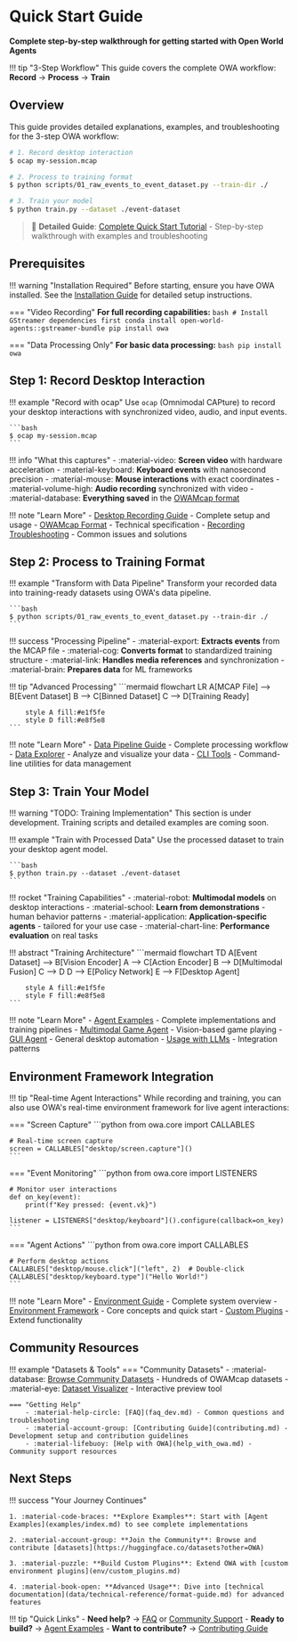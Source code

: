 # Quick Start Guide

**Complete step-by-step walkthrough for getting started with Open World Agents**

!!! tip "3-Step Workflow"
    This guide covers the complete OWA workflow: **Record** → **Process** → **Train**

## Overview

This guide provides detailed explanations, examples, and troubleshooting for the 3-step OWA workflow:

<!-- SYNC-ID: quick-start-3-steps -->
```bash
# 1. Record desktop interaction
$ ocap my-session.mcap

# 2. Process to training format
$ python scripts/01_raw_events_to_event_dataset.py --train-dir ./

# 3. Train your model
$ python train.py --dataset ./event-dataset
```

> 📖 **Detailed Guide**: [Complete Quick Start Tutorial](quick-start.md) - Step-by-step walkthrough with examples and troubleshooting
<!-- END-SYNC: quick-start-3-steps -->

## Prerequisites

!!! warning "Installation Required"
    Before starting, ensure you have OWA installed. See the [Installation Guide](install.md) for detailed setup instructions.

=== "Video Recording"
    **For full recording capabilities:**
    ```bash
    # Install GStreamer dependencies first
    conda install open-world-agents::gstreamer-bundle
    pip install owa
    ```

=== "Data Processing Only"
    **For basic data processing:**
    ```bash
    pip install owa
    ```

## Step 1: Record Desktop Interaction

!!! example "Record with ocap"
    Use `ocap` (Omnimodal CAPture) to record your desktop interactions with synchronized video, audio, and input events.

    ```bash
    $ ocap my-session.mcap
    ```

!!! info "What this captures"
    - :material-video: **Screen video** with hardware acceleration
    - :material-keyboard: **Keyboard events** with nanosecond precision
    - :material-mouse: **Mouse interactions** with exact coordinates
    - :material-volume-high: **Audio recording** synchronized with video
    - :material-database: **Everything saved** in the [OWAMcap format](data/getting-started/why-owamcap.md)

!!! note "Learn More"
    - [Desktop Recording Guide](data/getting-started/recording-data.md) - Complete setup and usage
    - [OWAMcap Format](data/technical-reference/format-guide.md) - Technical specification
    - [Recording Troubleshooting](faq_dev.md) - Common issues and solutions

## Step 2: Process to Training Format

!!! example "Transform with Data Pipeline"
    Transform your recorded data into training-ready datasets using OWA's data pipeline.

    ```bash
    $ python scripts/01_raw_events_to_event_dataset.py --train-dir ./
    ```

!!! success "Processing Pipeline"
    - :material-export: **Extracts events** from the MCAP file
    - :material-cog: **Converts format** to standardized training structure
    - :material-link: **Handles media references** and synchronization
    - :material-brain: **Prepares data** for ML frameworks

!!! tip "Advanced Processing"
    ```mermaid
    flowchart LR
        A[MCAP File] --> B[Event Dataset]
        B --> C[Binned Dataset]
        C --> D[Training Ready]

        style A fill:#e1f5fe
        style D fill:#e8f5e8
    ```

!!! note "Learn More"
    - [Data Pipeline Guide](data/technical-reference/data-pipeline.md) - Complete processing workflow
    - [Data Explorer](data/getting-started/exploring-data.md) - Analyze and visualize your data
    - [CLI Tools](cli/index.md) - Command-line utilities for data management

## Step 3: Train Your Model

!!! warning "TODO: Training Implementation"
    This section is under development. Training scripts and detailed examples are coming soon.

!!! example "Train with Processed Data"
    Use the processed dataset to train your desktop agent model.

    ```bash
    $ python train.py --dataset ./event-dataset
    ```

!!! rocket "Training Capabilities"
    - :material-robot: **Multimodal models** on desktop interactions
    - :material-school: **Learn from demonstrations** - human behavior patterns
    - :material-application: **Application-specific agents** - tailored for your use case
    - :material-chart-line: **Performance evaluation** on real tasks

!!! abstract "Training Architecture"
    ```mermaid
    flowchart TD
        A[Event Dataset] --> B[Vision Encoder]
        A --> C[Action Encoder]
        B --> D[Multimodal Fusion]
        C --> D
        D --> E[Policy Network]
        E --> F[Desktop Agent]

        style A fill:#e1f5fe
        style F fill:#e8f5e8
    ```

!!! note "Learn More"
    - [Agent Examples](examples/index.md) - Complete implementations and training pipelines
    - [Multimodal Game Agent](examples/multimodal_game_agent.md) - Vision-based game playing
    - [GUI Agent](examples/gui_agent.md) - General desktop automation
    - [Usage with LLMs](examples/usage_with_llm.md) - Integration patterns

## Environment Framework Integration

!!! tip "Real-time Agent Interactions"
    While recording and training, you can also use OWA's real-time environment framework for live agent interactions:

=== "Screen Capture"
    ```python
    from owa.core import CALLABLES

    # Real-time screen capture
    screen = CALLABLES["desktop/screen.capture"]()
    ```

=== "Event Monitoring"
    ```python
    from owa.core import LISTENERS

    # Monitor user interactions
    def on_key(event):
        print(f"Key pressed: {event.vk}")

    listener = LISTENERS["desktop/keyboard"]().configure(callback=on_key)
    ```

=== "Agent Actions"
    ```python
    from owa.core import CALLABLES

    # Perform desktop actions
    CALLABLES["desktop/mouse.click"]("left", 2)  # Double-click
    CALLABLES["desktop/keyboard.type"]("Hello World!")
    ```

!!! note "Learn More"
    - [Environment Guide](env/guide.md) - Complete system overview
    - [Environment Framework](env/index.md) - Core concepts and quick start
    - [Custom Plugins](env/custom_plugins.md) - Extend functionality

## Community Resources

!!! example "Datasets & Tools"
    === "Community Datasets"
        - :material-database: [Browse Community Datasets](https://huggingface.co/datasets?other=OWA) - Hundreds of OWAMcap datasets
        - :material-eye: [Dataset Visualizer](https://huggingface.co/spaces/open-world-agents/visualize_dataset) - Interactive preview tool

    === "Getting Help"
        - :material-help-circle: [FAQ](faq_dev.md) - Common questions and troubleshooting
        - :material-account-group: [Contributing Guide](contributing.md) - Development setup and contribution guidelines
        - :material-lifebuoy: [Help with OWA](help_with_owa.md) - Community support resources

## Next Steps

!!! success "Your Journey Continues"

    1. :material-code-braces: **Explore Examples**: Start with [Agent Examples](examples/index.md) to see complete implementations

    2. :material-account-group: **Join the Community**: Browse and contribute [datasets](https://huggingface.co/datasets?other=OWA)

    3. :material-puzzle: **Build Custom Plugins**: Extend OWA with [custom environment plugins](env/custom_plugins.md)

    4. :material-book-open: **Advanced Usage**: Dive into [technical documentation](data/technical-reference/format-guide.md) for advanced features

!!! tip "Quick Links"
    - **Need help?** → [FAQ](faq_dev.md) or [Community Support](help_with_owa.md)
    - **Ready to build?** → [Agent Examples](examples/index.md)
    - **Want to contribute?** → [Contributing Guide](contributing.md)
